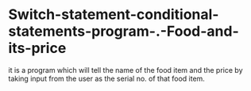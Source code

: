 # Switch-statement-conditional-statements-program-.-Food-and-its-price
it is a program which will tell the name of the food item and the price by taking input from the user as the serial no. of that food item.
